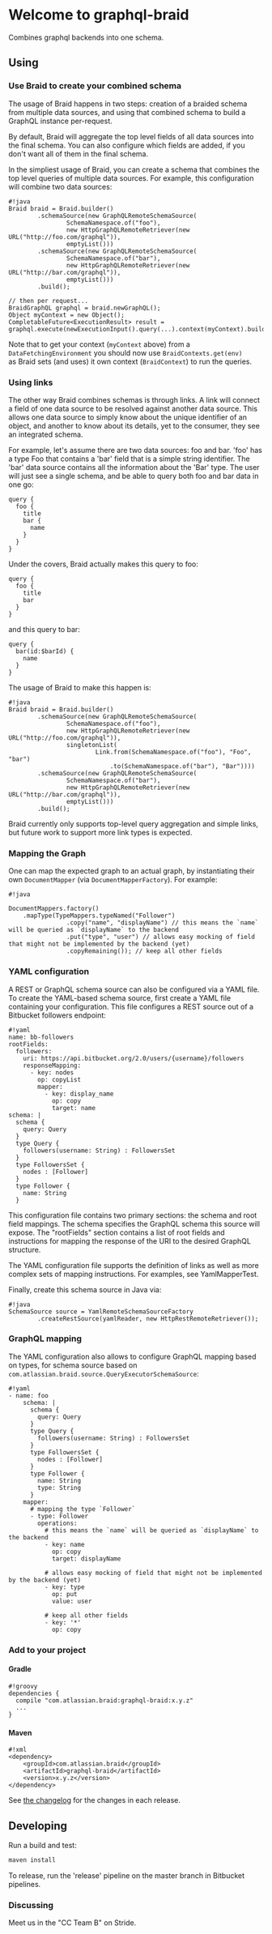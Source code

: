 # Welcome to graphql-braid #

Combines graphql backends into one schema.

## Using

### Use Braid to create your combined schema

The usage of Braid happens in two steps: creation of a braided schema from multiple data sources, and using that combined schema to 
build a GraphQL instance per-request.

By default, Braid will aggregate the top level fields of all data sources into the final schema.  You can also configure
which fields are added, if you don't want all of them in the final schema.

In the simpliest usage of Braid, you can create a schema that combines the top level queries of multiple data sources. 
For example, this configuration will combine two data sources:

```
#!java
Braid braid = Braid.builder()
        .schemaSource(new GraphQLRemoteSchemaSource(
                SchemaNamespace.of("foo"),
                new HttpGraphQLRemoteRetriever(new URL("http://foo.com/graphql")),
                emptyList()))
        .schemaSource(new GraphQLRemoteSchemaSource(
                SchemaNamespace.of("bar"),
                new HttpGraphQLRemoteRetriever(new URL("http://bar.com/graphql")),
                emptyList()))
        .build();
        
// then per request...
BraidGraphQL graphql = braid.newGraphQL();
Object myContext = new Object();
CompletableFuture<ExecutionResult> result = graphql.execute(newExecutionInput().query(...).context(myContext).build());
```

Note that to get your context (`myContext` above) from a `DataFetchingEnvironment` you should now use `BraidContexts.get(env)`  
as Braid sets (and uses) it own context (`BraidContext`) to run the queries.

### Using links

The other way Braid combines schemas is through links.  A link will connect a field of one data source to be resolved against another
data source.  This allows one data source to simply know about the unique identifier of an object, and another to know about its details,
yet to the consumer, they see an integrated schema.  

For example, let's assume there are two data sources: foo and bar.  'foo' has a type Foo that contains a 'bar' field that is a simple
string identifier.  The 'bar' data source contains all the information about the 'Bar' type.  The user will just see a single schema, 
and be able to query both foo and bar data in one go:

```
query {
  foo {
    title
    bar {
      name
    }
  }
}  
```

Under the covers, Braid actually makes this query to foo:

```
query {
  foo {
    title
    bar
  }
}
```

and this query to bar:

```
query {
  bar(id:$barId) {
    name
  }
}
```

The usage of Braid to make this happen is:

```
#!java
Braid braid = Braid.builder()
        .schemaSource(new GraphQLRemoteSchemaSource(
                SchemaNamespace.of("foo"),
                new HttpGraphQLRemoteRetriever(new URL("http://foo.com/graphql")),
                singletonList(
                        Link.from(SchemaNamespace.of("foo"), "Foo", "bar")
                            .to(SchemaNamespace.of("bar"), "Bar"))))
        .schemaSource(new GraphQLRemoteSchemaSource(
                SchemaNamespace.of("bar"),
                new HttpGraphQLRemoteRetriever(new URL("http://bar.com/graphql")),
                emptyList()))
        .build();
```

Braid currently only supports top-level query aggregation and simple links, but future work to support more link types is expected.

### Mapping the Graph

One can map the expected graph to an actual graph, by instantiating their own `DocumentMapper`
(via `DocumentMapperFactory`). For example: 

```
#!java

DocumentMappers.factory()
    .mapType(TypeMappers.typeNamed("Follower")
                .copy("name", "displayName") // this means the `name` will be queried as `displayName` to the backend
                .put("type", "user") // allows easy mocking of field that might not be implemented by the backend (yet)
                .copyRemaining()); // keep all other fields
``` 

### YAML configuration ###

A REST or GraphQL schema source can also be configured via a YAML file.  To create the YAML-based schema source, first
create a YAML file containing your configuration.  This file configures a REST source out of a Bitbucket followers 
endpoint:

```
#!yaml
name: bb-followers
rootFields:
  followers: 
    uri: https://api.bitbucket.org/2.0/users/{username}/followers
    responseMapping:
      - key: nodes
        op: copyList
        mapper:
          - key: display_name 
            op: copy
            target: name
schema: |
  schema {
    query: Query
  }
  type Query {
    followers(username: String) : FollowersSet
  } 
  type FollowersSet {
    nodes : [Follower]
  }
  type Follower {
    name: String
  }
```

This configuration file contains two primary sections: the schema and root field mappings.  The schema specifies the 
GraphQL schema this source will expose. The "rootFields" section contains a list of root fields and instructions for 
mapping the response of the URI to the desired GraphQL structure.

The YAML configuration file supports the definition of links as well as more complex sets of mapping instructions.
For examples, see YamlMapperTest.

Finally, create this schema source in Java via:

```
#!java
SchemaSource source = YamlRemoteSchemaSourceFactory
        .createRestSource(yamlReader, new HttpRestRemoteRetriever());
```

### GraphQL mapping ###

The YAML configuration also allows to configure GraphQL mapping based on types, for schema source based on
`com.atlassian.braid.source.QueryExecutorSchemaSource`:

```
#!yaml
- name: foo
    schema: |
      schema {
        query: Query
      }
      type Query {
        followers(username: String) : FollowersSet
      } 
      type FollowersSet {
        nodes : [Follower]
      }
      type Follower {
        name: String
        type: String
      }
    mapper:
      # mapping the type `Follower`
      - type: Follower 
        operations:
          # this means the `name` will be queried as `displayName` to the backend
          - key: name
            op: copy
            target: displayName 
          
          # allows easy mocking of field that might not be implemented by the backend (yet)
          - key: type
            op: put
            value: user 
          
          # keep all other fields
          - key: '*'
            op: copy 
```

### Add to your project ###

#### Gradle ####

```
#!groovy
dependencies {
  compile "com.atlassian.braid:graphql-braid:x.y.z"
  ...
}

```
#### Maven ####

```
#!xml
<dependency>
    <groupId>com.atlassian.braid</groupId>
    <artifactId>graphql-braid</artifactId>
    <version>x.y.z</version>
</dependency>
```

See [the changelog](CHANGES.md) for the changes in each release.

## Developing

Run a build and test:

```bash
maven install
```

To release, run the 'release' pipeline on the master branch in Bitbucket pipelines.

### Discussing

Meet us in the "CC Team B" on Stride.


